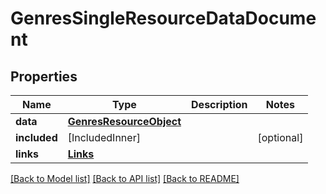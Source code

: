 # GenresSingleResourceDataDocument

## Properties
Name | Type | Description | Notes
------------ | ------------- | ------------- | -------------
**data** | [**GenresResourceObject**](GenresResourceObject.md) |  | 
**included** | [IncludedInner] |  | [optional] 
**links** | [**Links**](Links.md) |  | 

[[Back to Model list]](../README.md#documentation-for-models) [[Back to API list]](../README.md#documentation-for-api-endpoints) [[Back to README]](../README.md)


